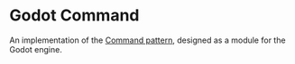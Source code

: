 # Godot Command
An implementation of the [Command pattern](http://gameprogrammingpatterns.com/command.html), designed as a module for the Godot engine.
